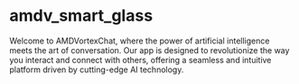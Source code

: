 # amdv_smart_glass
Welcome to AMDVortexChat, where the power of artificial intelligence meets the art of conversation. Our app is designed to revolutionize the way you interact and connect with others, offering a seamless and intuitive platform driven by cutting-edge AI technology.
